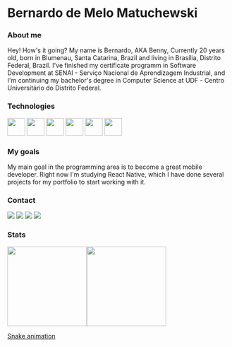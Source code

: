 # Bernardo de Melo Matuchewski

### About me
Hey! How's it going?
My name is Bernardo, AKA Benny, Currently 20 years old, born in Blumenau, Santa Catarina, Brazil and living in Brasília, Distrito Federal, Brazil. I've finished my certificate programm in Software Development at SENAI - Serviço Nacional de Aprendizagem Industrial, and I'm continuing my bachelor's degree in Computer Science at UDF - Centro Universitário do Distrito Federal.



### Technologies
<div><img src="https://cdn.jsdelivr.net/gh/devicons/devicon/icons/github/github-original.svg" width="40" height="40"/>               <img src="https://cdn.jsdelivr.net/gh/devicons/devicon/icons/java/java-original.svg" width="40" height="40"/>               <img src="https://cdn.jsdelivr.net/gh/devicons/devicon/icons/javascript/javascript-plain.svg" width="40" height="40"/>               <img src="https://cdn.jsdelivr.net/gh/devicons/devicon/icons/react/react-original.svg" width="40" height="40"/>               <img src="https://cdn.jsdelivr.net/gh/devicons/devicon/icons/php/php-original.svg" width="40" height="40"/>                <img src="https://cdn.jsdelivr.net/gh/devicons/devicon/icons/postgresql/postgresql-original.svg" width="40" height="40"/></div>



### My goals
My main goal in the programming area is to become a great mobile developer. Right now I'm studying React Native, which I have done several projects for my portfolio to start working with it.

### Contact
<div><a href="https://instagram.com/be_polaco" target="_blank"><img src="https://img.shields.io/badge/-Instagram-%23E4405F?style=for-the-badge&logo=instagram&logoColor=white" target="_blank"></a>   <a href="https://www.twitch.tv/beenny5" target="_blank"><img src="https://img.shields.io/badge/Twitch-9146FF?style=for-the-badge&logo=twitch&logoColor=white" target="_blank"></a>   <a href = "mailto:bernardopgr01@gmail.com"><img src="https://img.shields.io/badge/Gmail-D14836?style=for-the-badge&logo=gmail&logoColor=white" target="_blank"></a>   <a href="https://www.linkedin.com/in/bernardomm27" target="_blank"><img src="https://img.shields.io/badge/-LinkedIn-%230077B5?style=for-the-badge&logo=linkedin&logoColor=white" target="_blank"></a>   </div>


### Stats
<div><a href="https://github.com/berpgr"><img height="180em" src="https://github-readme-stats.vercel.app/api/top-langs/?username=berpgr&layout=compact&langs_count=7&theme=dracula"/><img height="180em" src="https://github-readme-stats.vercel.app/api?username=berpgr&show_icons=true&theme=dracula&include_all_commits=true&count_private=true"/></div>
  
  
[Snake animation](https://github.com/berpgr/berpgr/blob/output/github-contribution-grid-snake.svg)

